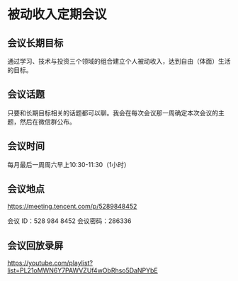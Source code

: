 # 被动收入定期会议

## 会议长期目标

通过学习、技术与投资三个领域的组合建立个人被动收入，达到自由（体面）生活的目标。

## 会议话题

只要和长期目标相关的话题都可以聊。我会在每次会议那一周确定本次会议的主题，然后在微信群公布。

## 会议时间

每月最后一周周六早上10:30-11:30（1小时）

## 会议地点

https://meeting.tencent.com/p/5289848452

会议 ID：528 984 8452
会议密码：286336

## 会议回放录屏

https://youtube.com/playlist?list=PL21oMWN6Y7PAWVZUf4wObRhso5DaNPYbE